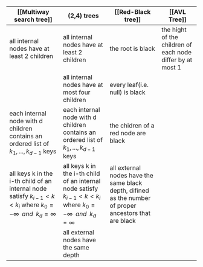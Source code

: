 

| [[Multiway search tree]]                                                                                                    | (2,4) trees                                                                                                                 | [[Red-Black tree]] | [[AVL Tree]] |
| --------------------------------------------------------------------------------------------------------------------------- | --------------------------------------------------------------------------------------------------------------------------- | ------------------ | ------------ |
| all internal nodes have at least 2 children                                                                                 | all internal nodes have at least 2 children                                                                                 |   the root is black                 |      the hight of the children of each node differ by at most 1        |
|                                                                                                                             |    all internal nodes have at most four children                                                                                                                         |   every leaf(i.e. null) is black                 |              |
| each internal node with d children contains an ordered list of $k_{1},...,k_{d-1}$ keys                                     | each internal node with d children contains an ordered list of $k_{1},...,k_{d-1}$ keys                                     |             the chidren of a red node are black       |              |
| all keys k in the i-th child of an internal node satisfy $k_{i-1}<k<k_{i}$ where $k_{0}=-\infty\,\,\,and\,\,\,k_{d}=\infty$ | all keys k in the i-th child of an internal node satisfy $k_{i-1}<k<k_{i}$ where $k_{0}=-\infty\,\,\,and\,\,\,k_{d}=\infty$ |       all external nodes have the same black depth, difined as the number of proper ancestors that are black             |              |
|                                                                                                                             |                                                 all external nodes have the same depth                                                                            |                    |              |
